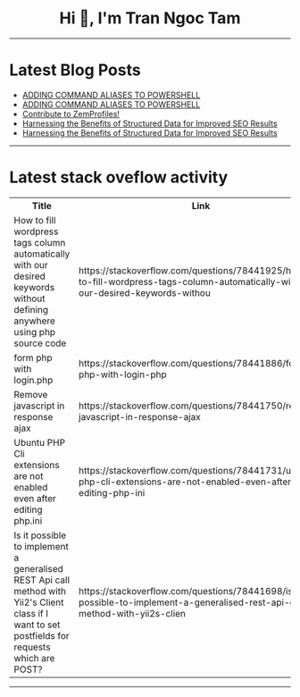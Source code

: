 <h1 align="center">Hi 👋, I'm Tran Ngoc Tam</h1>

---

# Latest Blog Posts 
<!-- BLOG-POST-LIST:START -->
- [ADDING COMMAND ALIASES TO POWERSHELL](https://dev.to/mr_sd_jack_003/adding-command-aliases-to-powershell-87c)
- [ADDING COMMAND ALIASES TO POWERSHELL](https://dev.to/mr_sd_jack_003/adding-command-aliases-to-powershell-1pkn)
- [Contribute to ZemProfiles!](https://dev.to/zemerik/contribute-to-zemprofiles-16on)
- [Harnessing the Benefits of Structured Data for Improved SEO Results](https://dev.to/andybeohar/harnessing-the-benefits-of-structured-data-for-improved-seo-results-1baa)
- [Harnessing the Benefits of Structured Data for Improved SEO Results](https://dev.to/andybeohar/harnessing-the-benefits-of-structured-data-for-improved-seo-results-43k8)
<!-- BLOG-POST-LIST:END -->

---

# Latest stack oveflow activity
<table>
  <tr><th>Title</th><th>Link</th></tr>
  <!-- STACKOVERFLOW:START --><tr><td>How to fill wordpress tags column automatically with our desired keywords without defining anywhere using php source code</td><td>https://stackoverflow.com/questions/78441925/how-to-fill-wordpress-tags-column-automatically-with-our-desired-keywords-withou</td></tr><tr><td>form php with login.php</td><td>https://stackoverflow.com/questions/78441886/form-php-with-login-php</td></tr><tr><td>Remove javascript in response ajax</td><td>https://stackoverflow.com/questions/78441750/remove-javascript-in-response-ajax</td></tr><tr><td>Ubuntu PHP Cli extensions are not enabled even after editing php.ini</td><td>https://stackoverflow.com/questions/78441731/ubuntu-php-cli-extensions-are-not-enabled-even-after-editing-php-ini</td></tr><tr><td>Is it possible to implement a generalised REST Api call method with Yii2&#39;s Client class if I want to set postfields for requests which are POST?</td><td>https://stackoverflow.com/questions/78441698/is-it-possible-to-implement-a-generalised-rest-api-call-method-with-yii2s-clien</td></tr><!-- STACKOVERFLOW:END -->
</table>

---


